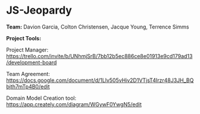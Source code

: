 # JS-Jeopardy
**Team:** Davion Garcia, Colton Christensen, Jacque Young, Terrence Simms


**Project Tools:**

Project Manager: https://trello.com/invite/b/UNhmjSrB/7bb12b5ec886ce8e01913e9cd179ad13/development-board

Team Agreement: https://docs.google.com/document/d/1Llv505vHiv2D1VTjsT4Irzr48J3JH_BQbjth7mTp4B0/edit

Domain Model Creation tool: https://app.creately.com/diagram/WGywF0YwgN5/edit






